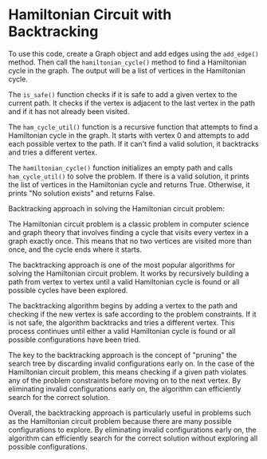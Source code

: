 # Hamiltonian Circuit with Backtracking

To use this code, create a Graph object and add edges using the `add_edge()` method. Then call the `hamiltonian_cycle()` method to find a Hamiltonian cycle in the graph. The output will be a list of vertices in the Hamiltonian cycle.

The `is_safe()` function checks if it is safe to add a given vertex to the current path. It checks if the vertex is adjacent to the last vertex in the path and if it has not already been visited.

The `ham_cycle_util()` function is a recursive function that attempts to find a Hamiltonian cycle in the graph. It starts with vertex 0 and attempts to add each possible vertex to the path. If it can't find a valid solution, it backtracks and tries a different vertex.

The `hamiltonian_cycle()` function initializes an empty path and calls `ham_cycle_util()` to solve the problem. If there is a valid solution, it prints the list of vertices in the Hamiltonian cycle and returns True. Otherwise, it prints "No solution exists" and returns False.

Backtracking approach in solving the Hamiltonian circuit problem:

The Hamiltonian circuit problem is a classic problem in computer science and graph theory that involves finding a cycle that visits every vertex in a graph exactly once. This means that no two vertices are visited more than once, and the cycle ends where it starts.

The backtracking approach is one of the most popular algorithms for solving the Hamiltonian circuit problem. It works by recursively building a path from vertex to vertex until a valid Hamiltonian cycle is found or all possible cycles have been explored.

The backtracking algorithm begins by adding a vertex to the path and checking if the new vertex is safe according to the problem constraints. If it is not safe, the algorithm backtracks and tries a different vertex. This process continues until either a valid Hamiltonian cycle is found or all possible configurations have been tried.

The key to the backtracking approach is the concept of "pruning" the search tree by discarding invalid configurations early on. In the case of the Hamiltonian circuit problem, this means checking if a given path violates any of the problem constraints before moving on to the next vertex. By eliminating invalid configurations early on, the algorithm can efficiently search for the correct solution.

Overall, the backtracking approach is particularly useful in problems such as the Hamiltonian circuit problem because there are many possible configurations to explore. By eliminating invalid configurations early on, the algorithm can efficiently search for the correct solution without exploring all possible configurations.